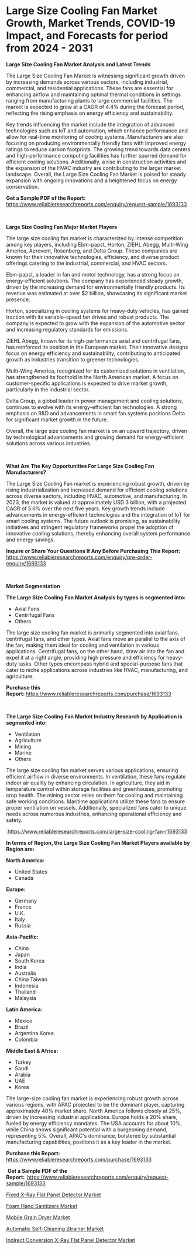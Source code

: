 <p><h1>Large Size Cooling Fan Market Growth, Market Trends, COVID-19 Impact, and Forecasts for period from 2024 - 2031</h1></p><p><strong>Large Size Cooling Fan Market Analysis and Latest Trends</strong></p>
<p><p>The Large Size Cooling Fan Market is witnessing significant growth driven by increasing demands across various sectors, including industrial, commercial, and residential applications. These fans are essential for enhancing airflow and maintaining optimal thermal conditions in settings ranging from manufacturing plants to large commercial facilities. The market is expected to grow at a CAGR of 4.4% during the forecast period, reflecting the rising emphasis on energy efficiency and sustainability.</p><p>Key trends influencing the market include the integration of advanced technologies such as IoT and automation, which enhance performance and allow for real-time monitoring of cooling systems. Manufacturers are also focusing on producing environmentally friendly fans with improved energy ratings to reduce carbon footprints. The growing trend towards data centers and high-performance computing facilities has further spurred demand for efficient cooling solutions. Additionally, a rise in construction activities and the expansion of the HVAC industry are contributing to the larger market landscape. Overall, the Large Size Cooling Fan Market is poised for steady expansion with ongoing innovations and a heightened focus on energy conservation.</p></p>
<p><strong>Get a Sample PDF of the Report:&nbsp;</strong> <a href="https://www.reliableresearchreports.com/enquiry/request-sample/1693133?utm_campaign=40&utm_medium=2&utm_source=Github&utm_content=ia&utm_term=30102024&utm_id=large-size-cooling-fan">https://www.reliableresearchreports.com/enquiry/request-sample/1693133</a></p>
<p>&nbsp;</p>
<p><strong>Large Size Cooling Fan Major Market Players</strong></p>
<p><p>The large size cooling fan market is characterized by intense competition among key players, including Ebm-papst, Horton, ZIEHL Abegg, Multi-Wing America, Aerovent, Rosenberg, and Delta Group. These companies are known for their innovative technologies, efficiency, and diverse product offerings catering to the industrial, commercial, and HVAC sectors.</p><p>Ebm-papst, a leader in fan and motor technology, has a strong focus on energy-efficient solutions. The company has experienced steady growth, driven by the increasing demand for environmentally friendly products. Its revenue was estimated at over $2 billion, showcasing its significant market presence.</p><p>Horton, specializing in cooling systems for heavy-duty vehicles, has gained traction with its variable-speed fan drives and robust products. The company is expected to grow with the expansion of the automotive sector and increasing regulatory standards for emissions.</p><p>ZIEHL Abegg, known for its high-performance axial and centrifugal fans, has reinforced its position in the European market. Their innovative designs focus on energy efficiency and sustainability, contributing to anticipated growth as industries transition to greener technologies.</p><p>Multi-Wing America, recognized for its customized solutions in ventilation, has strengthened its foothold in the North American market. A focus on customer-specific applications is expected to drive market growth, particularly in the industrial sector.</p><p>Delta Group, a global leader in power management and cooling solutions, continues to evolve with its energy-efficient fan technologies. A strong emphasis on R&D and advancements in smart fan systems positions Delta for significant market growth in the future.</p><p>Overall, the large size cooling fan market is on an upward trajectory, driven by technological advancements and growing demand for energy-efficient solutions across various industries.</p></p>
<p>&nbsp;</p>
<p><strong>What Are The Key Opportunities For Large Size Cooling Fan Manufacturers?</strong></p>
<p><p>The Large Size Cooling Fan market is experiencing robust growth, driven by rising industrialization and increased demand for efficient cooling solutions across diverse sectors, including HVAC, automotive, and manufacturing. In 2023, the market is valued at approximately USD 3 billion, with a projected CAGR of 5.6% over the next five years. Key growth trends include advancements in energy-efficient technologies and the integration of IoT for smart cooling systems. The future outlook is promising, as sustainability initiatives and stringent regulatory frameworks propel the adoption of innovative cooling solutions, thereby enhancing overall system performance and energy savings.</p></p>
<p><strong>Inquire or Share Your Questions If Any Before Purchasing This Report:</strong> <a href="https://www.reliableresearchreports.com/enquiry/pre-order-enquiry/1693133?utm_campaign=40&utm_medium=2&utm_source=Github&utm_content=ia&utm_term=30102024&utm_id=large-size-cooling-fan">https://www.reliableresearchreports.com/enquiry/pre-order-enquiry/1693133</a></p>
<p>&nbsp;</p>
<p><strong>Market Segmentation</strong></p>
<p><strong>The Large Size Cooling Fan Market Analysis by types is segmented into:</strong></p>
<p><ul><li>Axial Fans</li><li>Centrifugal Fans</li><li>Others</li></ul></p>
<p><p>The large size cooling fan market is primarily segmented into axial fans, centrifugal fans, and other types. Axial fans move air parallel to the axis of the fan, making them ideal for cooling and ventilation in various applications. Centrifugal fans, on the other hand, draw air into the fan and expel it at a right angle, providing high pressure and efficiency for heavy-duty tasks. Other types encompass hybrid and special-purpose fans that cater to niche applications across industries like HVAC, manufacturing, and agriculture.</p></p>
<p><strong>Purchase this Report:&nbsp;</strong><a href="https://www.reliableresearchreports.com/purchase/1693133?utm_campaign=40&utm_medium=2&utm_source=Github&utm_content=ia&utm_term=30102024&utm_id=large-size-cooling-fan">https://www.reliableresearchreports.com/purchase/1693133</a></p>
<p>&nbsp;</p>
<p><strong>The Large Size Cooling Fan Market Industry Research by Application is segmented into:</strong></p>
<p><ul><li>Ventilation</li><li>Agriculture</li><li>Mining</li><li>Marine</li><li>Others</li></ul></p>
<p><p>The large size cooling fan market serves various applications, ensuring efficient airflow in diverse environments. In ventilation, these fans regulate indoor air quality by enhancing circulation. In agriculture, they aid in temperature control within storage facilities and greenhouses, promoting crop health. The mining sector relies on them for cooling and maintaining safe working conditions. Maritime applications utilize these fans to ensure proper ventilation on vessels. Additionally, specialized fans cater to unique needs across numerous industries, enhancing operational efficiency and safety.</p></p>
<p><a href="https://www.reliableresearchreports.com/large-size-cooling-fan-r1693133?utm_campaign=40&utm_medium=2&utm_source=Github&utm_content=ia&utm_term=30102024&utm_id=large-size-cooling-fan">&nbsp;https://www.reliableresearchreports.com/large-size-cooling-fan-r1693133</a></p>
<p><strong>In terms of Region, the Large Size Cooling Fan Market Players available by Region are:</strong></p>
<p>
    <p> <strong> North America: </strong>
        <ul>
            <li>United States</li>
            <li>Canada</li>
        </ul>
        </p> 
    <p> <strong> Europe: </strong>
        <ul>
            <li>Germany</li>
            <li>France</li>
            <li>U.K.</li>
            <li>Italy</li>
            <li>Russia</li>
        </ul>
        </p> 
    <p> <strong> Asia-Pacific: </strong>
        <ul>
            <li>China</li>
            <li>Japan</li>
            <li>South Korea</li>
            <li>India</li>
            <li>Australia</li>
            <li>China Taiwan</li>
            <li>Indonesia</li>
            <li>Thailand</li>
            <li>Malaysia</li>
        </ul>
        </p> 
    <p> <strong> Latin America: </strong>
        <ul>
            <li>Mexico</li>
            <li>Brazil</li>
            <li>Argentina Korea</li>
            <li>Colombia</li>
        </ul>
        </p> 
    <p> <strong> Middle East & Africa: </strong>
        <ul>
            <li>Turkey</li>
            <li>Saudi</li>
            <li>Arabia</li>
            <li>UAE</li>
            <li>Korea</li>
        </ul>
    </p>
    </p>
<p><p>The large-size cooling fan market is experiencing robust growth across various regions, with APAC projected to be the dominant player, capturing approximately 40% market share. North America follows closely at 25%, driven by increasing industrial applications. Europe holds a 20% share, fueled by energy efficiency mandates. The USA accounts for about 10%, while China shows significant potential with a burgeoning demand, representing 5%. Overall, APAC's dominance, bolstered by substantial manufacturing capabilities, positions it as a key leader in the market.</p></p>
<p><strong>Purchase this Report: </strong><a href="https://www.reliableresearchreports.com/purchase/1693133?utm_campaign=40&utm_medium=2&utm_source=Github&utm_content=ia&utm_term=30102024&utm_id=large-size-cooling-fan">https://www.reliableresearchreports.com/purchase/1693133</a></p>
<p>&nbsp;<strong>Get a Sample PDF of the Report:&nbsp;&nbsp;</strong><a href="https://www.reliableresearchreports.com/enquiry/request-sample/1693133?utm_campaign=40&utm_medium=2&utm_source=Github&utm_content=ia&utm_term=30102024&utm_id=large-size-cooling-fan">https://www.reliableresearchreports.com/enquiry/request-sample/1693133</a></p>
<p><strong></strong></p>
<p><p><a href="https://issuu.com/reportprime-2/docs/fixed-x-ray-flat-panel-detector-mar_146661df6f73f9?utm_campaign=40&utm_medium=2&utm_source=Github&utm_content=ia&utm_term=30102024&utm_id=large-size-cooling-fan">Fixed X-Ray Flat Panel Detector Market</a></p><p><a href="https://www.linkedin.com/pulse/global-foam-hand-sanitizers-market-forecast-2024-2031-wcayc?utm_campaign=40&utm_medium=2&utm_source=Github&utm_content=ia&utm_term=30102024&utm_id=large-size-cooling-fan">Foam Hand Sanitizers Market</a></p><p><a href="https://www.linkedin.com/pulse/mobile-grain-dryer-market-pulse-114-expansion-blueprint-2024-2031-j6kcf?utm_campaign=40&utm_medium=2&utm_source=Github&utm_content=ia&utm_term=30102024&utm_id=large-size-cooling-fan">Mobile Grain Dryer Market</a></p><p><a href="https://github.com/darcy8m10dupre/Market-Research-Report-List-1/blob/main/automatic-self-cleaning-strainer-market.md?utm_campaign=40&utm_medium=2&utm_source=Github&utm_content=ia&utm_term=30102024&utm_id=large-size-cooling-fan">Automatic Self-Cleaning Strainer Market</a></p><p><a href="https://issuu.com/reportprime-2/docs/indirect-conversion-x-ray-flat-pane_fc017ce415b01f?utm_campaign=40&utm_medium=2&utm_source=Github&utm_content=ia&utm_term=30102024&utm_id=large-size-cooling-fan">Indirect Conversion X-Ray Flat Panel Detector Market</a></p></p>